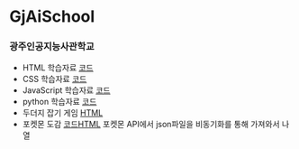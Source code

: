 # GjAiSchool
### 광주인공지능사관학교
* HTML 학습자료 [코드](https://github.com/likemilktea/GjAiSchool/tree/main/01.HTML)
* CSS 학습자료 [코드](https://github.com/likemilktea/GjAiSchool/tree/main/02.CSS)
* JavaScript 학습자료 [코드](https://github.com/likemilktea/GjAiSchool/tree/main/03.JavaScript)
* python 학습자료 [코드](https://github.com/likemilktea/GjAiSchool/tree/main/04.Python)
* 두더지 잡기 게임 [HTML](https://likemilktea.github.io/GjAiSchool/02.CSS/ex99자습.html)
* 포켓몬 도감 [코드](https://github.com/likemilktea/GjAiSchool/blob/main/05.JavaScript_%EB%B9%84%EB%8F%99%EA%B8%B0%ED%86%B5%EC%8B%A0/ex02%ED%8F%AC%EC%BC%93%EB%AA%AC%EB%8F%84%EA%B0%90.html)[HTML](https://likemilktea.github.io/GjAiSchool/05.JavaScript_%EB%B9%84%EB%8F%99%EA%B8%B0%ED%86%B5%EC%8B%A0/ex02%ED%8F%AC%EC%BC%93%EB%AA%AC%EB%8F%84%EA%B0%90(%EC%99%84).html) 포켓몬 API에서 json파일을 비동기화를 통해 가져와서 나열
